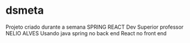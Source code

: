 # dsmeta
Projeto criado durante a semana SPRING REACT
Dev Superior professor NELIO ALVES
Usando java spring no back end
React no front end
